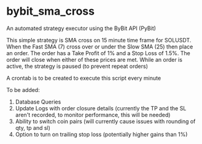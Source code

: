 # bybit_sma_cross

An automated strategy executor using the ByBit API (PyBit)

This simple strategy is SMA cross on 15 minute time frame for SOLUSDT. When the Fast SMA (7) cross over or under the Slow SMA (25) then place an order.
The order has a Take Profit of 1% and a Stop Loss of 1.5%. The order will close when either of these prices are met.
While an order is active, the strategy is paused (to prevent repeat orders)

A crontab is to be created to execute this script every minute

To be added:
1. Database Queries
2. Update Logs with order closure details (currently the TP and the SL aren't recorded, to monitor performance, this will be needed)
3. Ability to switch coin pairs (will currently cause issues with rounding of qty, tp and sl)
4. Option to turn on trailing stop loss (potentially higher gains than 1%) 
